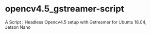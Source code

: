 # opencv4.5_gstreamer-script
A Script : Headless Opencv4.5 setup with Gstreamer for Ubuntu 18.04, Jetson Nano
